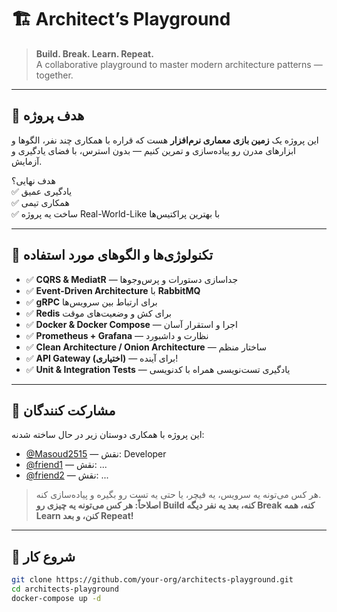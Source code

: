 # 🏗️ Architect’s Playground

> **Build. Break. Learn. Repeat.**  
> A collaborative playground to master modern architecture patterns — together.

---

## 🎯 هدف پروژه

این پروژه یک **زمین بازی معماری نرم‌افزار** هست که قراره با همکاری چند نفر، الگوها و ابزارهای مدرن رو پیاده‌سازی و تمرین کنیم — بدون استرس، با فضای یادگیری و آزمایش.

هدف نهایی؟  
✅ یادگیری عمیق  
✅ همکاری تیمی  
✅ ساخت یه پروژه Real-World-Like با بهترین پراکتیس‌ها

---

## 🧩 تکنولوژی‌ها و الگوهای مورد استفاده

- ✅ **CQRS & MediatR** — جداسازی دستورات و پرس‌وجوها
- ✅ **Event-Driven Architecture** با **RabbitMQ**
- ✅ **gRPC** برای ارتباط بین سرویس‌ها
- ✅ **Redis** برای کش و وضعیت‌های موقت
- ✅ **Docker & Docker Compose** — اجرا و استقرار آسان
- ✅ **Prometheus + Grafana** — نظارت و داشبورد
- ✅ **Clean Architecture / Onion Architecture** — ساختار منظم
- ✅ **API Gateway (اختیاری)** — برای آینده!
- ✅ **Unit & Integration Tests** — یادگیری تست‌نویسی همراه با کدنویسی

---

## 👥 مشارکت کنندگان

این پروژه با همکاری دوستان زیر در حال ساخته شدنه:

- [@Masoud2515](https://github.com/Masoud2515) — نقش: Developer
- [@friend1](https://github.com/friend1) — نقش: ...
- [@friend2](https://github.com/friend2) — نقش: ...

> هر کس می‌تونه یه سرویس، یه فیچر، یا حتی یه تست رو بگیره و پیاده‌سازی کنه.  
> **اصلاحاً: هر کس می‌تونه یه چیزی رو Build کنه، بعد یه نفر دیگه Break کنه، همه Learn کنن، و بعد Repeat!**

---

## 🚀 شروع کار

```bash
git clone https://github.com/your-org/architects-playground.git
cd architects-playground
docker-compose up -d
